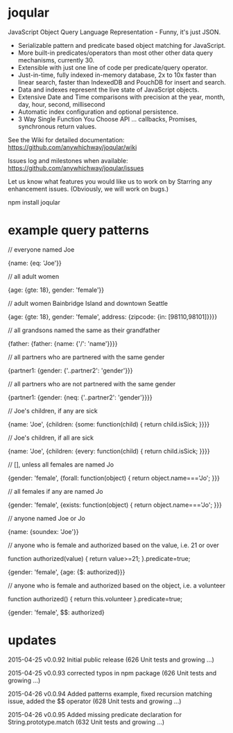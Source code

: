 # joqular
JavaScript Object Query Language Representation - Funny, it's just JSON.

- Serializable pattern and predicate based object matching for JavaScript.
- More built-in predicates/operators than most other other data query mechanisms, currently 30.
- Extensible with just one line of code per predicate/query operator.
- Just-in-time, fully indexed in-memory database, 2x to 10x faster than linear search, faster than IndexedDB and PouchDB for insert and search.
- Data and indexes represent the live state of JavaScript objects.
- Extensive Date and Time comparisons with precision at the year, month, day, hour, second, millisecond
- Automatic index configuration and optional persistence.
- 3 Way Single Function You Choose API ... callbacks, Promises, synchronous return values.

See the Wiki for detailed documentation: https://github.com/anywhichway/joqular/wiki

Issues log and milestones when available: https://github.com/anywhichway/joqular/issues

Let us know what features you would like us to work on by Starring any enhancement issues. (Obviously, we will work on bugs.)

npm install joqular

# example query patterns

// everyone named Joe

{name: {eq: 'Joe'}} 

// all adult women

{age: {gte: 18}, gender: 'female'}} 

// adult women Bainbridge Island and downtown Seattle

{age: {gte: 18}, gender: 'female', address: {zipcode: {in: [98110,98101]}}}} 

// all grandsons named the same as their grandfather

{father: {father: {name: {'/': 'name'}}}} 

// all partners who are partnered with the same gender

{partner1: {gender: {'..partner2': 'gender'}}}

// all partners who are not partnered with the same gender

{partner1: {gender: {neq: {'..partner2': 'gender'}}}} 

// Joe's children, if any are sick

{name: 'Joe', {children: {some: function(child) { return child.isSick; }}}} 

// Joe's children, if all are sick

{name: 'Joe', {children: {every: function(child) { return child.isSick; }}}} 

// [], unless all females are named Jo

{gender: 'female', {forall: function(object) { return object.name==='Jo'; }}} 

// all females if any are named Jo

{gender: 'female', {exists: function(object) { return object.name==='Jo'; }}} 

// anyone named Joe or Jo

{name: {soundex: 'Joe'}} 

// anyone who is female and authorized based on the value, i.e. 21 or over 

function authorized(value) { return value>=21; }.predicate=true;

{gender: 'female', {age: {$: authorized}}} 

// anyone who is female and authorized based on the object, i.e. a volunteer
 
function authorized() { return this.volunteer }.predicate=true;

{gender: 'female', $$: authorized}

# updates

2015-04-25 v0.0.92 Initial public release (626 Unit tests and growing ...)

2015-04-25 v0.0.93 corrected typos in npm package  (626 Unit tests and growing ...)

2015-04-26 v0.0.94 Added patterns example, fixed recursion matching issue, added the $$ operator (628 Unit tests and growing ...)

2015-04-26 v0.0.95 Added missing predicate declaration for String.prototype.match (632 Unit tests and growing ...)
